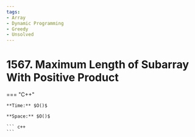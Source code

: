 ```yaml
---
tags:
- Array
- Dynamic Programming
- Greedy
- Unsolved
---
```



# 1567. Maximum Length of Subarray With Positive Product

=== "C++"

    **Time:** $O()$

    **Space:** $O()$

    ``` c++
    ```